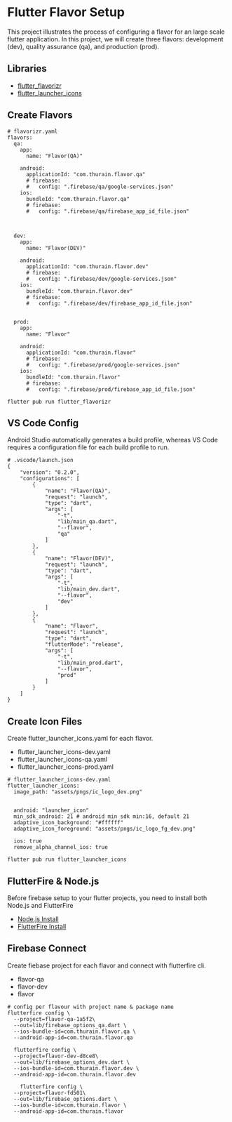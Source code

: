 # Flutter Flavor Setup
This project illustrates the process of configuring a flavor for an large scale flutter application.
In this project, we will create three flavors: development (dev), quality assurance (qa), and production (prod).

## Libraries
- [flutter_flavorizr](https://pub.dev/packages/flutter_flavorizr)
- [flutter_launcher_icons](https://pub.dev/packages/flutter_launcher_icons)

## Create Flavors
```
# flavorizr.yaml
flavors:
  qa:
    app:
      name: "Flavor(QA)"

    android:
      applicationId: "com.thurain.flavor.qa"
      # firebase:
      #   config: ".firebase/qa/google-services.json"
    ios:
      bundleId: "com.thurain.flavor.qa"
      # firebase:
      #   config: ".firebase/qa/firebase_app_id_file.json"



  dev:
    app:
      name: "Flavor(DEV)"
  
    android:
      applicationId: "com.thurain.flavor.dev"
      # firebase:
      #   config: ".firebase/dev/google-services.json"
    ios:
      bundleId: "com.thurain.flavor.dev"
      # firebase:
      #   config: ".firebase/dev/firebase_app_id_file.json"


  prod:
    app:
      name: "Flavor"
  
    android:
      applicationId: "com.thurain.flavor"
      # firebase:
      #   config: ".firebase/prod/google-services.json"
    ios:
      bundleId: "com.thurain.flavor"
      # firebase:
      #   config: ".firebase/prod/firebase_app_id_file.json"

```
```
flutter pub run flutter_flavorizr
```

## VS Code Config
Android Studio automatically generates a build profile, whereas VS Code requires a configuration file for each build profile to run.

```
# .vscode/launch.json
{
    "version": "0.2.0",
    "configurations": [
        {
            "name": "Flavor(QA)",
            "request": "launch",
            "type": "dart",
            "args": [
                "-t",
                "lib/main_qa.dart",
                "--flavor",
                "qa"
            ]
        },
        {
            "name": "Flavor(DEV)",
            "request": "launch",
            "type": "dart",
            "args": [
                "-t",
                "lib/main_dev.dart",
                "--flavor",
                "dev"
            ]
        },
        {
            "name": "Flavor",
            "request": "launch",
            "type": "dart",
            "flutterMode": "release",
            "args": [
                "-t",
                "lib/main_prod.dart",
                "--flavor",
                "prod"
            ]
        }
    ]
}
```

## Create Icon Files
Create flutter_launcher_icons.yaml for each flavor.
- flutter_launcher_icons-dev.yaml
- flutter_launcher_icons-qa.yaml
- flutter_launcher_icons-prod.yaml

```
# flutter_launcher_icons-dev.yaml
flutter_launcher_icons:
  image_path: "assets/pngs/ic_logo_dev.png"


  android: "launcher_icon"
  min_sdk_android: 21 # android min sdk min:16, default 21
  adaptive_icon_background: "#ffffff"
  adaptive_icon_foreground: "assets/pngs/ic_logo_fg_dev.png"

  ios: true
  remove_alpha_channel_ios: true
```
```
flutter pub run flutter_launcher_icons
```
## FlutterFire & Node.js 
Before firebase setup to your flutter projects, you need to install both Node.js and FlutterFire
- [Node.js Install](https://nodejs.org/en)
- [FlutterFire Install](https://firebase.google.com/docs/flutter/setup?platform=ios)

## Firebase Connect
Create fiebase project for each flavor and connect with flutterfire cli.
- flavor-qa
- flavor-dev
- flavor

```
# config per flavour with project name & package name
flutterfire config \
  --project=flavor-qa-1a5f2\
  --out=lib/firebase_options_qa.dart \
  --ios-bundle-id=com.thurain.flavor.qa \
  --android-app-id=com.thurain.flavor.qa

  flutterfire config \
  --project=flavor-dev-d8ce8\
  --out=lib/firebase_options_dev.dart \
  --ios-bundle-id=com.thurain.flavor.dev \
  --android-app-id=com.thurain.flavor.dev

    flutterfire config \
  --project=flavor-fd501\
  --out=lib/firebase_options.dart \
  --ios-bundle-id=com.thurain.flavor \
  --android-app-id=com.thurain.flavor
```
